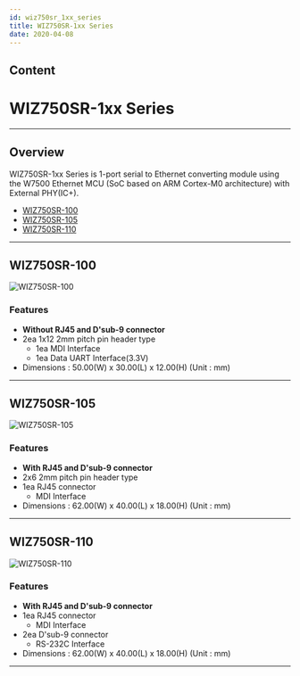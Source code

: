 ```yaml
---
id: wiz750sr_1xx_series
title: WIZ750SR-1xx Series
date: 2020-04-08
---
```


## Content

# WIZ750SR-1xx Series

-----

## Overview

WIZ750SR-1xx Series is 1-port serial to Ethernet converting module using
the W7500 Ethernet MCU (SoC based on ARM Cortex-M0 architecture) with
External PHY(IC+).

  - [WIZ750SR-100](../WIZ750SR-100/Overview-[EN].md)
  - [WIZ750SR-105](../WIZ750SR-105/Overview-[EN].md)
  - [WIZ750SR-110](/p../WIZ750SR-110/Overview-[EN].md)

-----

## WIZ750SR-100

![WIZ750SR-100](/products/s2e_module/wiz750sr-1xx/wiz750sr-100.png)  

### Features

  - **Without RJ45 and D'sub-9 connector**
  - 2ea 1x12 2mm pitch pin header type
      - 1ea MDI Interface
      - 1ea Data UART Interface(3.3V)
  - Dimensions : 50.00(W) x 30.00(L) x 12.00(H) (Unit : mm)

-----

## WIZ750SR-105

![WIZ750SR-105](/products/s2e_module/wiz750sr-1xx/wiz750sr-105.png)

### Features

  - **With RJ45 and D'sub-9 connector**
  - 2x6 2mm pitch pin header type
  - 1ea RJ45 connector
      - MDI Interface
  - Dimensions : 62.00(W) x 40.00(L) x 18.00(H) (Unit : mm)

-----

## WIZ750SR-110

![WIZ750SR-110](/products/s2e_module/wiz750sr-1xx/wiz750sr-110.png)

### Features

  - **With RJ45 and D'sub-9 connector**
  - 1ea RJ45 connector
      - MDI Interface
  - 2ea D'sub-9 connector
      - RS-232C Interface
  - Dimensions : 62.00(W) x 40.00(L) x 18.00(H) (Unit : mm)

-----
